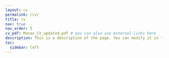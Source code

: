 ```yaml
---
layout: cv
permalink: /cv/
title: cv
nav: true
nav_order: 5
cv_pdf: Manav_CV_updated.pdf # you can also use external links here
description: This is a description of the page. You can modify it in '_pages/cv.md'. You can also change or remove the top pdf download button.
toc:
  sidebar: left
---
```

